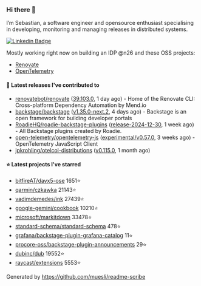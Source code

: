 ### Hi there 👋

I’m Sebastian, a software engineer and opensource enthusiast specialising in developing, monitoring and managing releases in distributed systems.    

[![Linkedin Badge](https://img.shields.io/badge/-LinkedIn-blue?style=flat&logo=Linkedin&logoColor=white&link=https://www.linkedin.com/in/sebastian-poxhofer/)](https://www.linkedin.com/in/sebastian-poxhofer/)

Mostly working right now on building an IDP @n26 and these OSS projects:
- [Renovate](https://github.com/renovatebot/renovate)
- [OpenTelemetry](https://github.com/open-telemetry)



#### 🚀 Latest releases I've contributed to

- [renovatebot/renovate](https://github.com/renovatebot/renovate) ([39.103.0](https://github.com/renovatebot/renovate/releases/tag/39.103.0), 1 day ago) - Home of the Renovate CLI: Cross-platform Dependency Automation by Mend.io
- [backstage/backstage](https://github.com/backstage/backstage) ([v1.35.0-next.2](https://github.com/backstage/backstage/releases/tag/v1.35.0-next.2), 4 days ago) - Backstage is an open framework for building developer portals
- [RoadieHQ/roadie-backstage-plugins](https://github.com/RoadieHQ/roadie-backstage-plugins) ([release-2024-12-30](https://github.com/RoadieHQ/roadie-backstage-plugins/releases/tag/release-2024-12-30), 1 week ago) - All Backstage plugins created by Roadie.
- [open-telemetry/opentelemetry-js](https://github.com/open-telemetry/opentelemetry-js) ([experimental/v0.57.0](https://github.com/open-telemetry/opentelemetry-js/releases/tag/experimental/v0.57.0), 3 weeks ago) - OpenTelemetry JavaScript Client
- [jpkrohling/otelcol-distributions](https://github.com/jpkrohling/otelcol-distributions) ([v0.115.0](https://github.com/jpkrohling/otelcol-distributions/releases/tag/v0.115.0), 1 month ago)

#### ⭐ Latest projects I've starred

- [bitfireAT/davx5-ose](https://github.com/bitfireAT/davx5-ose) 1651⭐
- [qarmin/czkawka](https://github.com/qarmin/czkawka) 21143⭐
- [vadimdemedes/ink](https://github.com/vadimdemedes/ink) 27439⭐
- [google-gemini/cookbook](https://github.com/google-gemini/cookbook) 10210⭐
- [microsoft/markitdown](https://github.com/microsoft/markitdown) 33478⭐
- [standard-schema/standard-schema](https://github.com/standard-schema/standard-schema) 478⭐
- [grafana/backstage-plugin-grafana-catalog](https://github.com/grafana/backstage-plugin-grafana-catalog) 11⭐
- [procore-oss/backstage-plugin-announcements](https://github.com/procore-oss/backstage-plugin-announcements) 29⭐
- [dubinc/dub](https://github.com/dubinc/dub) 19552⭐
- [raycast/extensions](https://github.com/raycast/extensions) 5553⭐



Generated by https://github.com/muesli/readme-scribe
